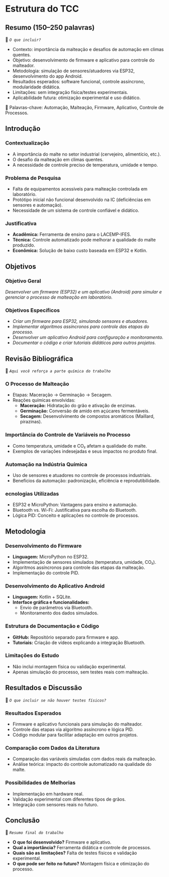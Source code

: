 # Estrutura do TCC

## Resumo (150–250 palavras)
📌 *`O que incluir?`*
- Contexto: importância da malteação e desafios de automação em climas quentes.
- Objetivo: desenvolvimento de firmware e aplicativo para controle do malteador.
- Metodologia: simulação de sensores/atuadores via ESP32, desenvolvimento do app Android.
- Resultados esperados: software funcional, controle assíncrono, modularidade didática.
- Limitações: sem integração física/testes experimentais.
- Aplicabilidade futura: otimização experimental e uso didático.

🔹 Palavras-chave: Automação, Malteação, Firmware, Aplicativo, Controle de Processos.

## Introdução

### Contextualização
- A importância do malte no setor industrial (cervejeiro, alimentício, etc.).
- O desafio da malteação em climas quentes.
- A necessidade de controle preciso de temperatura, umidade e tempo.

### Problema de Pesquisa
- Falta de equipamentos acessíveis para malteação controlada em laboratório.
- Protótipo inicial não funcional desenvolvido na IC (deficiências em sensores e automação).
- Necessidade de um sistema de controle confiável e didático.

### Justificativa
- **Acadêmica:** Ferramenta de ensino para o LACEMP-IFES.
- **Técnica:** Controle automatizado pode melhorar a qualidade do malte produzido.
- **Econômica:** Solução de baixo custo baseada em ESP32 e Kotlin.

## Objetivos

### Objetivo Geral
*Desenvolver um firmware (ESP32) e um aplicativo (Android) para simular e gerenciar o processo de malteação em laboratório.*

### Objetivos Específicos
- *Criar um firmware para ESP32, simulando sensores e atuadores.*
- *Implementar algoritmos assíncronos para controle das etapas do processo.*
- *Desenvolver um aplicativo Android para configuração e monitoramento.*
- *Documentar o código e criar tutoriais didáticos para outros projetos.*

## Revisão Bibliográfica
📌 *`Aqui você reforça a parte química do trabalho`*

### O Processo de Malteação
- Etapas: Maceração → Germinação → Secagem.
- Reações químicas envolvidas:
  - **Maceração:** Hidratação do grão e ativação de enzimas.
  - **Germinação:** Conversão de amido em açúcares fermentáveis.
  - **Secagem:** Desenvolvimento de compostos aromáticos (Maillard, pirazinas).

### Importância do Controle de Variáveis no Processo
- Como temperatura, umidade e CO₂ afetam a qualidade do malte.
- Exemplos de variações indesejadas e seus impactos no produto final.

### Automação na Indústria Química
- Uso de sensores e atuadores no controle de processos industriais.
- Benefícios da automação: padronização, eficiência e reprodutibilidade.

### ecnologias Utilizadas
- ESP32 e MicroPython: Vantagens para ensino e automação.
- Bluetooth vs. Wi-Fi: Justificativa para escolha do Bluetooth.
- Lógica PID: Conceito e aplicações no controle de processos.

## Metodologia

### Desenvolvimento do Firmware
- **Linguagem:** MicroPython no ESP32.
- Implementação de sensores simulados (temperatura, umidade, CO₂).
- Algoritmos assíncronos para controle das etapas da malteação.
- Implementação do controle PID.

### Desenvolvimento do Aplicativo Android
- **Linguagem:** Kotlin + SQLite.
- **Interface gráfica e funcionalidades:**
  - Envio de parâmetros via Bluetooth.
  - Monitoramento dos dados simulados.

### Estrutura de Documentação e Código
- **GitHub:** Repositório separado para firmware e app.
- **Tutoriais:** Criação de vídeos explicando a integração Bluetooth.

### Limitações do Estudo
- Não inclui montagem física ou validação experimental.
- Apenas simulação do processo, sem testes reais com malteação.

## Resultados e Discussão
📌 *`O que incluir se não houver testes físicos?`*

### Resultados Esperados
- Firmware e aplicativo funcionais para simulação do malteador.
- Controle das etapas via algoritmo assíncrono e lógica PID.
- Código modular para facilitar adaptação em outros projetos.

### Comparação com Dados da Literatura
- Comparação das variáveis simuladas com dados reais da malteação.
- Análise teórica: impacto do controle automatizado na qualidade do malte.

### Possibilidades de Melhorias
- Implementação em hardware real.
- Validação experimental com diferentes tipos de grãos.
- Integração com sensores reais no futuro.

## Conclusão
📌 *`Resumo final do trabalho`*

- **O que foi desenvolvido?** Firmware e aplicativo.
- **Qual a importância?** Ferramenta didática e controle de processos.
- **Quais são as limitações?** Falta de testes físicos e validação experimental.
- **O que pode ser feito no futuro?** Montagem física e otimização do processo.